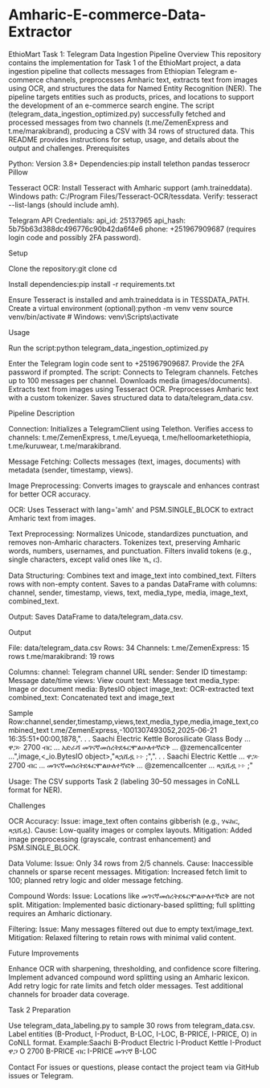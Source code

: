 # Amharic-E-commerce-Data-Extractor
EthioMart Task 1: Telegram Data Ingestion Pipeline
Overview
This repository contains the implementation for Task 1 of the EthioMart project, a data ingestion pipeline that collects messages from Ethiopian Telegram e-commerce channels, preprocesses Amharic text, extracts text from images using OCR, and structures the data for Named Entity Recognition (NER). The pipeline targets entities such as products, prices, and locations to support the development of an e-commerce search engine.
The script (telegram_data_ingestion_optimized.py) successfully fetched and processed messages from two channels (t.me/ZemenExpress and t.me/marakibrand), producing a CSV with 34 rows of structured data. This README provides instructions for setup, usage, and details about the output and challenges.
Prerequisites

Python: Version 3.8+
Dependencies:pip install telethon pandas tesserocr Pillow


Tesseract OCR:
Install Tesseract with Amharic support (amh.traineddata).
Windows path: C:/Program Files/Tesseract-OCR/tessdata.
Verify: tesseract --list-langs (should include amh).


Telegram API Credentials:
api_id: 25137965
api_hash: 5b75b63d388dc496776c90b42da6f4e6
phone: +251967909687 (requires login code and possibly 2FA password).



Setup

Clone the repository:git clone <repository-url>
cd <repository-directory>


Install dependencies:pip install -r requirements.txt


Ensure Tesseract is installed and amh.traineddata is in TESSDATA_PATH.
Create a virtual environment (optional):python -m venv venv
source venv/bin/activate  # Windows: venv\Scripts\activate



Usage

Run the script:python telegram_data_ingestion_optimized.py


Enter the Telegram login code sent to +251967909687. Provide the 2FA password if prompted.
The script:
Connects to Telegram channels.
Fetches up to 100 messages per channel.
Downloads media (images/documents).
Extracts text from images using Tesseract OCR.
Preprocesses Amharic text with a custom tokenizer.
Saves structured data to data/telegram_data.csv.



Pipeline Description

Connection:
Initializes a TelegramClient using Telethon.
Verifies access to channels: t.me/ZemenExpress, t.me/Leyueqa, t.me/helloomarketethiopia, t.me/kuruwear, t.me/marakibrand.


Message Fetching:
Collects messages (text, images, documents) with metadata (sender, timestamp, views).


Image Preprocessing:
Converts images to grayscale and enhances contrast for better OCR accuracy.


OCR:
Uses Tesseract with lang='amh' and PSM.SINGLE_BLOCK to extract Amharic text from images.


Text Preprocessing:
Normalizes Unicode, standardizes punctuation, and removes non-Amharic characters.
Tokenizes text, preserving Amharic words, numbers, usernames, and punctuation.
Filters invalid tokens (e.g., single characters, except valid ones like ኺ, ር).


Data Structuring:
Combines text and image_text into combined_text.
Filters rows with non-empty content.
Saves to a pandas DataFrame with columns: channel, sender, timestamp, views, text, media_type, media, image_text, combined_text.


Output:
Saves DataFrame to data/telegram_data.csv.



Output

File: data/telegram_data.csv
Rows: 34
Channels:
t.me/ZemenExpress: 15 rows
t.me/marakibrand: 19 rows


Columns:
channel: Telegram channel URL
sender: Sender ID
timestamp: Message date/time
views: View count
text: Message text
media_type: Image or document
media: BytesIO object
image_text: OCR-extracted text
combined_text: Concatenated text and image_text


Sample Row:channel,sender,timestamp,views,text,media_type,media,image_text,combined_text
t.me/ZemenExpress,-1001307493052,2025-06-21 16:35:51+00:00,1878,". . . Saachi Electric Kettle Borosilicate Glass Body ... ዋጋ፦ 2700 ብር ... አድራሻ መገናኛመሰረትደፋርሞልሁለተኛፎቅ ... @zemencallcenter ...",image,<_io.BytesIO object>,"ጻኋሺዷ ፦፦ ;",". . . Saachi Electric Kettle ... ዋጋ፦ 2700 ብር ... መገናኛመሰረትደፋርሞልሁለተኛፎቅ ... @zemencallcenter ... ጻኋሺዷ ፦፦ ;"


Usage: The CSV supports Task 2 (labeling 30–50 messages in CoNLL format for NER).

Challenges

OCR Accuracy:
Issue: image_text often contains gibberish (e.g., ሃፍከር, ጻኋሺዷ).
Cause: Low-quality images or complex layouts.
Mitigation: Added image preprocessing (grayscale, contrast enhancement) and PSM.SINGLE_BLOCK.


Data Volume:
Issue: Only 34 rows from 2/5 channels.
Cause: Inaccessible channels or sparse recent messages.
Mitigation: Increased fetch limit to 100; planned retry logic and older message fetching.


Compound Words:
Issue: Locations like መገናኛመሰረትደፋርሞልሁለተኛፎቅ are not split.
Mitigation: Implemented basic dictionary-based splitting; full splitting requires an Amharic dictionary.


Filtering:
Issue: Many messages filtered out due to empty text/image_text.
Mitigation: Relaxed filtering to retain rows with minimal valid content.



Future Improvements

Enhance OCR with sharpening, thresholding, and confidence score filtering.
Implement advanced compound word splitting using an Amharic lexicon.
Add retry logic for rate limits and fetch older messages.
Test additional channels for broader data coverage.

Task 2 Preparation

Use telegram_data_labeling.py to sample 30 rows from telegram_data.csv.
Label entities (B-Product, I-Product, B-LOC, I-LOC, B-PRICE, I-PRICE, O) in CoNLL format.
Example:Saachi B-Product
Electric I-Product
Kettle I-Product
ዋጋ O
2700 B-PRICE
ብር I-PRICE
መገናኛ B-LOC



Contact
For issues or questions, please contact the project team via GitHub issues or Telegram.
